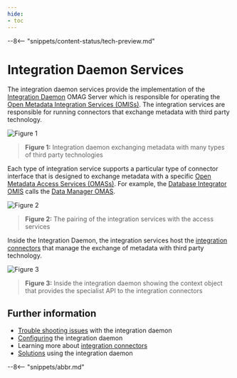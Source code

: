 ```yaml
---
hide:
- toc
---
```


<!-- SPDX-License-Identifier: CC-BY-4.0 -->
<!-- Copyright Contributors to the ODPi Egeria project 2020. -->

--8<-- "snippets/content-status/tech-preview.md"

# Integration Daemon Services

The integration daemon services provide the implementation
of the [Integration Daemon](./concepts/integration-daemon)
OMAG Server which is responsible for operating the 
[Open Metadata Integration Services (OMISs)](./services/omis).
The integration services are responsible for running connectors that exchange metadata with third party
technology.


![Figure 1](./concepts/integration-daemon-in-action.svg)
> **Figure 1:** Integration daemon exchanging metadata with many types of third party technologies


Each type of integration service supports a particular type of connector interface that is designed to exchange
metadata with a specific [Open Metadata Access Services (OMASs)](./services/omas).
For example, the [Database Integrator OMIS](./services/omis/database-integrator/overview) calls the
[Data Manager OMAS](./omas/data-manager/overview).  

![Figure 2](integration-daemon-omis-omas-pair.svg)
> **Figure 2:** The pairing of the integration services with the access services

Inside the Integration Daemon, the integration services
host the [integration connectors](docs/integration-connector.md) that manage the
exchange of metadata with third party technology. 

![Figure 3](integration-daemon-internals.svg)
> **Figure 3:** Inside the integration daemon showing the context object that provides the specialist API to the integration connectors


## Further information

* [Trouble shooting issues](./guides/diagnostic/integration-daemon-diagnostic-guide) with the integration daemon
* [Configuring](./concepts/integration-daemon) the integration daemon
* Learning more about [integration connectors](./concepts/integration-connector)
* [Solutions](./solutions/data-manager-integration) using the integration daemon

--8<-- "snippets/abbr.md"